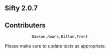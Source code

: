 ## Sifty 2.0.7

## Contributers

                Dawson,Roane,Dillan,Trent

Please make sure to update tests as appropriate.
